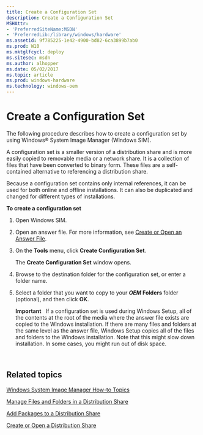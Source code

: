 ```yaml
---
title: Create a Configuration Set
description: Create a Configuration Set
MSHAttr:
- 'PreferredSiteName:MSDN'
- 'PreferredLib:/library/windows/hardware'
ms.assetid: 9f785225-1e42-4900-bd82-6ca3899b7ab0
ms.prod: W10
ms.mktglfcycl: deploy
ms.sitesec: msdn
ms.author: alhopper
ms.date: 05/02/2017
ms.topic: article
ms.prod: windows-hardware
ms.technology: windows-oem
---
```


# Create a Configuration Set


The following procedure describes how to create a configuration set by using Windows® System Image Manager (Windows SIM).

A configuration set is a smaller version of a distribution share and is more easily copied to removable media or a network share. It is a collection of files that have been converted to binary form. These files are a self-contained alternative to referencing a distribution share.

Because a configuration set contains only internal references, it can be used for both online and offline installations. It can also be duplicated and changed for different types of installations.

**To create a configuration set**

1.  Open Windows SIM.

2.  Open an answer file. For more information, see [Create or Open an Answer File](create-or-open-an-answer-file.md).

3.  On the **Tools** menu, click **Create Configuration Set**.

    The **Create Configuration Set** window opens.

4.  Browse to the destination folder for the configuration set, or enter a folder name.

5.  Select a folder that you want to copy to your **$OEM$ Folders** folder (optional), and then click **OK**.

    **Important**  
    If a configuration set is used during Windows Setup, all of the contents at the root of the media where the answer file exists are copied to the Windows installation. If there are many files and folders at the same level as the answer file, Windows Setup copies all of the files and folders to the Windows installation. Note that this might slow down installation. In some cases, you might run out of disk space.

     

## Related topics


[Windows System Image Manager How-to Topics](windows-system-image-manager-how-to-topics.md)

[Manage Files and Folders in a Distribution Share](manage-files-and-folders-in-a-distribution-share.md)

[Add Packages to a Distribution Share](add-packages-to-a-distribution-share.md)

[Create or Open a Distribution Share](create-or-open-a-distribution-share.md)

 

 







